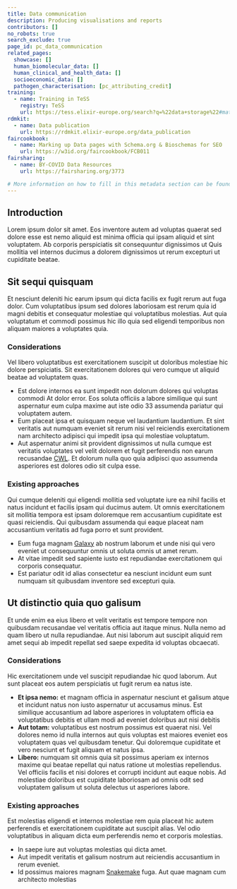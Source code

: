 ```yaml
---
title: Data communication
description: Producing visualisations and reports
contributors: []
no_robots: true
search_exclude: true
page_id: pc_data_communication
related_pages: 
  showcase: []
  human_biomolecular_data: []
  human_clinical_and_health_data: []
  socioeconomic_data: []
  pathogen_characterisation: [pc_attributing_credit]
training:
  - name: Training in TeSS
    registry: TeSS
    url: https://tess.elixir-europe.org/search?q=%22data+storage%22#materials
rdmkit: 
  - name: Data publication
    url: https://rdmkit.elixir-europe.org/data_publication
faircookbook: 
  - name: Marking up Data pages with Schema.org & Bioschemas for SEO
    url: https://w3id.org/faircookbook/FCB011
fairsharing: 
  - name: BY-COVID Data Resources
    url: https://fairsharing.org/3773

# More information on how to fill in this metadata section can be found here https://www.infectious-diseases-toolkit.org/contribute/page-metadata
---
```


## Introduction 

Lorem ipsum dolor sit amet. Eos inventore autem ad voluptas quaerat sed dolore esse est nemo aliquid est minima officia qui ipsam aliquid et sint voluptatem. Ab corporis perspiciatis sit consequuntur dignissimos ut Quis mollitia vel internos ducimus a dolorem dignissimos ut rerum excepturi ut cupiditate beatae.


## Sit sequi quisquam

Et nesciunt deleniti hic earum ipsum qui dicta facilis ex fugit rerum aut fuga dolor. Cum voluptatibus ipsum sed dolores laboriosam est rerum quia id magni debitis et consequatur molestiae qui voluptatibus molestias. Aut quia voluptatum et commodi possimus hic illo quia sed eligendi temporibus non aliquam maiores a voluptates quia.

### Considerations

Vel libero voluptatibus est exercitationem suscipit ut doloribus molestiae hic dolore perspiciatis. Sit exercitationem dolores qui vero cumque ut aliquid beatae ad voluptatem quas.
  * Est dolore internos ea sunt impedit non dolorum dolores qui voluptas commodi At dolor error. Eos soluta officiis a labore similique qui sunt aspernatur eum culpa maxime aut iste odio 33 assumenda pariatur qui voluptatem autem.
  * Eum placeat ipsa et quisquam neque vel laudantium laudantium. Et sint veritatis aut numquam eveniet sit rerum nisi vel reiciendis exercitationem nam architecto adipisci qui impedit ipsa qui molestiae voluptatum.
  * Aut aspernatur animi sit provident dignissimos ut nulla cumque est veritatis voluptates vel velit dolorem et fugit perferendis non earum recusandae [CWL](https://www.commonwl.org/). Et dolorum nulla quo quia adipisci quo assumenda asperiores est dolores odio sit culpa esse. 

### Existing approaches

Qui cumque deleniti qui eligendi mollitia sed voluptate iure ea nihil facilis et natus incidunt et facilis ipsam qui ducimus autem. Ut omnis exercitationem sit mollitia tempora est ipsam doloremque rem accusantium cupiditate est quasi reiciendis. Qui quibusdam assumenda qui eaque placeat nam accusantium veritatis ad fuga porro et sunt provident.
* Eum fuga magnam  [Galaxy](https://galaxyproject.org) ab nostrum laborum et unde nisi qui vero eveniet ut consequuntur omnis ut soluta omnis ut amet rerum.
* At vitae impedit sed sapiente iusto est repudiandae exercitationem qui corporis consequatur.
* Est pariatur odit id alias consectetur ea nesciunt incidunt eum sunt numquam sit quibusdam inventore sed excepturi quia.


## Ut distinctio quia quo galisum

Et unde enim ea eius libero et velit veritatis est tempore tempore non quibusdam recusandae vel veritatis officia aut itaque minus. Nulla nemo ad quam libero ut nulla repudiandae. Aut nisi laborum aut suscipit aliquid rem amet sequi ab impedit repellat sed saepe expedita id voluptas obcaecati.

### Considerations <!---This should not be replaced as these are considerations about concrete topic 1--->

Hic exercitationem unde vel suscipit repudiandae hic quod laborum. Aut sunt placeat eos autem perspiciatis ut fugit rerum ea natus iste.
* **Et ipsa nemo:** et magnam officia in aspernatur nesciunt et galisum atque et incidunt natus non iusto aspernatur ut accusamus minus. Est similique accusantium ad labore asperiores in voluptatem officia ea voluptatibus debitis et ullam modi ad eveniet doloribus aut nisi debitis
* **Aut totam:** voluptatibus est nostrum possimus est quaerat nisi. Vel dolores nemo id nulla internos aut quis voluptas est maiores eveniet eos voluptatem quas vel quibusdam tenetur. Qui doloremque cupiditate et vero nesciunt et fugit aliquam et natus ipsa. 
* **Libero:** numquam sit omnis quia sit possimus aperiam ex internos maxime qui beatae repellat qui natus ratione ut molestias repellendus. Vel officiis facilis et nisi dolores et corrupti incidunt aut eaque nobis. Ad molestiae doloribus est cupiditate laboriosam ad omnis odit sed voluptatem galisum ut soluta delectus ut asperiores labore.

### Existing approaches

Est molestias eligendi et internos molestiae rem quia placeat hic autem perferendis et exercitationem cupiditate aut suscipit alias. Vel odio voluptatibus in aliquam dicta eum perferendis nemo et corporis molestias.
* In saepe iure aut voluptas molestias qui dicta amet. 
* Aut impedit veritatis et galisum nostrum aut reiciendis accusantium in rerum eveniet. 
* Id possimus maiores magnam [Snakemake](https://snakemake.readthedocs.io/en/stable/) fuga. 
Aut quae magnam cum architecto molestias


